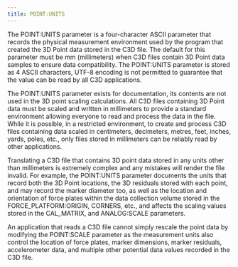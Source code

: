 ```yaml
---
title: POINT:UNITS
---
```


The POINT:UNITS parameter is a four-character ASCII parameter that records the physical measurement environment used by the program that created the 3D Point data stored in the C3D file.  The default for this parameter must be mm (millimeters) when C3D files contain 3D Point data samples to ensure data compatibility.  The POINT:UNITS parameter is stored as 4 ASCII characters, UTF-8 encoding is not permitted to guarantee that the value can be read by all C3D applications.

The POINT:UNITS parameter exists for documentation,  its contents are not used in the 3D point scaling calculations.  All C3D files containing 3D Point data must be scaled and written in millimeters to provide a standard environment allowing everyone to read and process the data in the file.  While it is possible, in a restricted environment, to create and process C3D files containing data scaled in centimeters, decimeters, metres, feet, inches, yards, poles, etc., only files stored in millimeters can be reliably read by other applications.

Translating a C3D file that contains 3D point data stored in any units other than millimeters is extremely complex and any mistakes will render the file invalid.  For example, the POINT:UNITS parameter documents the units that record both the 3D Point locations, the 3D residuals stored with each point, and may record the marker diameter too, as well as the location and orientation of force plates within the data collection volume stored in the FORCE_PLATFORM:ORIGIN, CORNERS, etc., and affects the scaling values stored in the CAL_MATRIX, and ANALOG:SCALE parameters.

An application that reads a C3D file cannot simply rescale the point data by modifying the POINT:SCALE parameter as the measurement units also control the location of force plates, marker dimensions, marker residuals, accelerometer data, and multiple other potential data values recorded in the C3D file.

